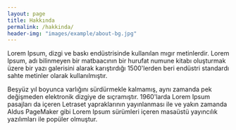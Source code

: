 ```yaml
---
layout: page
title: Hakkında
permalink: /hakkinda/
header-img: "images/example/about-bg.jpg"
---
```


Lorem Ipsum, dizgi ve baskı endüstrisinde kullanılan mıgır metinlerdir.
Lorem Ipsum, adı bilinmeyen bir matbaacının bir hurufat numune kitabı
oluşturmak üzere bir yazı galerisini alarak karıştırdığı 1500'lerden beri
endüstri standardı sahte metinler olarak kullanılmıştır.

Beşyüz yıl boyunca varlığını sürdürmekle kalmamış, aynı zamanda pek değişmeden
elektronik dizgiye de sıçramıştır. 1960'larda Lorem Ipsum pasajları da içeren
Letraset yapraklarının yayınlanması ile ve yakın zamanda Aldus PageMaker gibi
Lorem Ipsum sürümleri içeren masaüstü yayıncılık yazılımları ile
popüler olmuştur.
